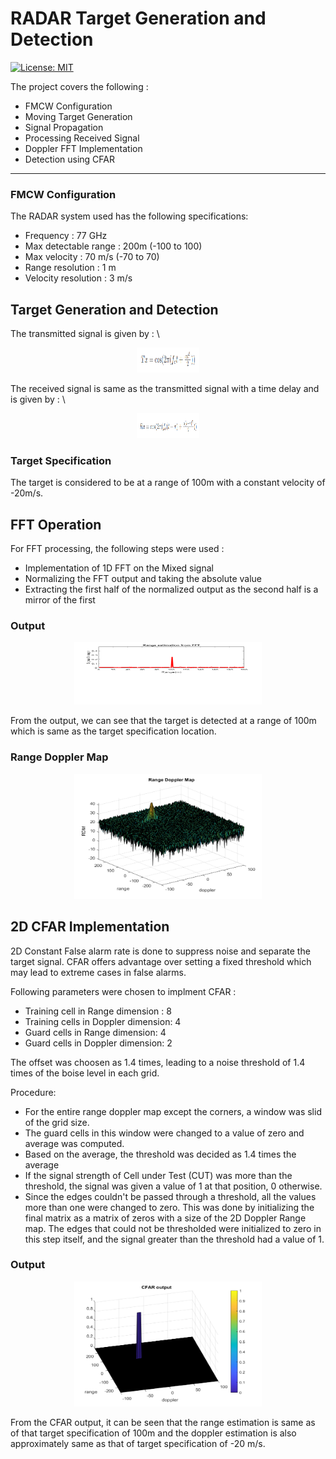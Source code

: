 # RADAR Target Generation and Detection
[![License: MIT](https://img.shields.io/badge/License-MIT-yellow.svg)](https://opensource.org/licenses/MIT)

The project covers the following :
* FMCW Configuration
* Moving Target Generation
* Signal Propagation
* Processing Received Signal
* Doppler FFT Implementation
* Detection using CFAR
---

### FMCW Configuration

The RADAR system used has the following specifications:
- Frequency : 77 GHz
- Max detectable range : 200m (-100 to 100)
- Max velocity : 70 m/s (-70 to 70)
- Range resolution : 1 m
- Velocity resolution : 3 m/s

## Target Generation and Detection

The transmitted signal is given by : \
<p align="center">
<img src="data/transmitted_signal.png" width="100" height="40" />
</p>
The received signal is same as the transmitted signal with a time delay and is given by : \
<p align="center">
<img src="data/received_signal.png" width="100" height="40" />
</p>

### Target Specification
The target is considered to be at a range of 100m with a constant velocity of -20m/s.

## FFT Operation

For FFT processing, the following steps were used :
- Implementation of 1D FFT on the Mixed signal
- Normalizing the FFT output and taking the absolute value
- Extracting the first half of the normalized output as the second half is a mirror of the first

### Output
<p align="center">
  <img src="data/fft_output.png" width="300" height="100" />
</p>

From the output, we can see that the target is detected at a range of 100m which is same as the target specification location.

### Range Doppler Map
<p align="center">
  <img src="data/range_doppler.png" width="300" height="200" />
</p>

## 2D CFAR Implementation

2D Constant False alarm rate is done to suppress noise and separate the target signal. CFAR offers advantage over setting a fixed threshold which may lead to extreme cases in false alarms.

Following parameters were chosen to implment CFAR :
- Training cell in Range dimension : 8
- Training cells in Doppler dimension: 4
- Guard cells in Range dimension: 4
- Guard cells in Doppler dimension: 2

The offset was choosen as 1.4 times, leading to a noise threshold of 1.4 times of the boise level in each grid.

Procedure:
* For the entire range doppler map except the corners, a window was slid of the grid size.
* The guard cells in this window were changed to a value of zero and average was computed.
* Based on the average, the threshold was decided as 1.4 times the average
* If the signal strength of Cell under Test (CUT) was more than the threshold, the signal was given a value of 1 at that position, 0 otherwise.
* Since the edges couldn't be passed through a threshold, all the values more than one were changed to zero. This was done by initializing the final matrix as a matrix of zeros with a size of the 2D Doppler Range map. The edges that could not be thresholded were initialized to zero in this step itself, and the signal greater than the threshold had a value of 1.

### Output
<p align="center">
  <img src="data/cfar_output.png" width="300" height="200" />
</p>

From the CFAR output, it can be seen that the range estimation is same as of that target specification of 100m and the doppler estimation is also approximately same as that of target specification of -20 m/s.
